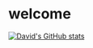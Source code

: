 # welcome

[![David's GitHub stats](https://github-readme-stats.vercel.app/api?username=nagoldivad)](https://github.com/nagoldivad/github-readme-stats)
